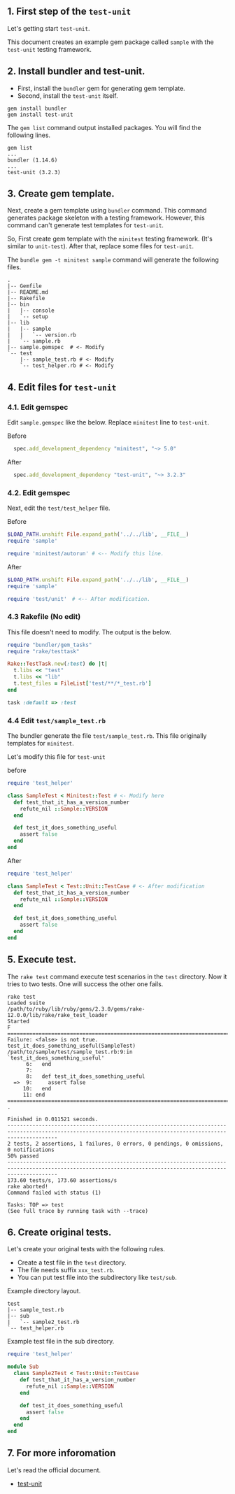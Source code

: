 ## 1. First step of the `test-unit`

Let's getting start `test-unit`.

This document creates an example gem package called `sample` with the `test-unit` testing framework.

## 2. Install bundler and test-unit.

* First, install the `bundler` gem for generating gem template.
* Second, install the `test-unit` itself.

```
gem install bundler
gem install test-unit
```

The `gem list` command output installed packages.
You will find the following lines.  

```
gem list
...
bundler (1.14.6)
...
test-unit (3.2.3)
```

## 3. Create gem template.

Next, create a gem template using `bundler` command.
This command generates package skeleton with a testing framework.
However, this command can't generate test templates for `test-unit`.

So, First create gem template with the `minitest` testing framework.
(It's similar to `unit-test`).
After that, replace some files for `test-unit`.

The `bundle gem -t minitest sample` command will generate the following files.

```
.
|-- Gemfile
|-- README.md
|-- Rakefile
|-- bin
|   |-- console
|   `-- setup
|-- lib
|   |-- sample
|   |   `-- version.rb
|   `-- sample.rb
|-- sample.gemspec  # <- Modify
`-- test
    |-- sample_test.rb # <- Modify
    `-- test_helper.rb # <- Modify
```

## 4. Edit files for `test-unit`

### 4.1. Edit gemspec

Edit `sample.gemspec` like the below.
Replace `minitest` line to `test-unit`.

Before
```ruby
  spec.add_development_dependency "minitest", "~> 5.0"
```

After

```ruby
  spec.add_development_dependency "test-unit", "~> 3.2.3"
```

### 4.2. Edit gemspec

Next, edit the `test/test_helper` file.

Before

```ruby
$LOAD_PATH.unshift File.expand_path('../../lib', __FILE__)
require 'sample'

require 'minitest/autorun' # <-- Modify this line.
```

After

```ruby
$LOAD_PATH.unshift File.expand_path('../../lib', __FILE__)
require 'sample'

require 'test/unit'　# <-- After modification.
```

### 4.3 Rakefile (No edit)

This file doesn't need to modify.
The output is the below.  

```ruby
require "bundler/gem_tasks"
require "rake/testtask"

Rake::TestTask.new(:test) do |t|
  t.libs << "test"
  t.libs << "lib"
  t.test_files = FileList['test/**/*_test.rb']
end

task :default => :test
```

### 4.4 Edit `test/sample_test.rb`

The bundler generate the file `test/sample_test.rb`.
This file originally templates for `minitest`.

Let's modify this file for `test-unit`

before

```ruby
require 'test_helper'

class SampleTest < Minitest::Test # <- Modify here
  def test_that_it_has_a_version_number
    refute_nil ::Sample::VERSION
  end

  def test_it_does_something_useful
    assert false
  end
end
```

After

```ruby
require 'test_helper'

class SampleTest < Test::Unit::TestCase # <- After modification
  def test_that_it_has_a_version_number
    refute_nil ::Sample::VERSION
  end

  def test_it_does_something_useful
    assert false
  end
end
```

## 5. Execute test.

The `rake test` command execute test scenarios in the `test` directory.
Now it tries to two tests. One will success the other one fails.

```
rake test
Loaded suite
/path/to/ruby/lib/ruby/gems/2.3.0/gems/rake-12.0.0/lib/rake/rake_test_loader
Started
F
============================================================================================================================================================
Failure: <false> is not true.
test_it_does_something_useful(SampleTest)
/path/to/sample/test/sample_test.rb:9:in `test_it_does_something_useful'
      6:   end
      7:
      8:   def test_it_does_something_useful
  =>  9:     assert false
     10:   end
     11: end
============================================================================================================================================================
.

Finished in 0.011521 seconds.
------------------------------------------------------------------------------------------------------------------------------------------------------------
2 tests, 2 assertions, 1 failures, 0 errors, 0 pendings, 0 omissions, 0 notifications
50% passed
------------------------------------------------------------------------------------------------------------------------------------------------------------
173.60 tests/s, 173.60 assertions/s
rake aborted!
Command failed with status (1)

Tasks: TOP => test
(See full trace by running task with --trace)
```

## 6. Create original tests.

Let's create your original tests with the following rules.

* Create a test file in the `test` directory.
* The file needs suffix  `xxx_test.rb`.
* You can put test file into the subdirectory like `test/sub`.

Example directory layout.

```
test
|-- sample_test.rb
|-- sub
|   `-- sample2_test.rb
`-- test_helper.rb
```

Example test file in the sub directory.

```ruby
require 'test_helper'

module Sub
  class Sample2Test < Test::Unit::TestCase
    def test_that_it_has_a_version_number
      refute_nil ::Sample::VERSION
    end

    def test_it_does_something_useful
      assert false
    end
  end
end
```

## 7. For more inforomation

Let's read the official document.

* [test-unit](http://test-unit.github.io/index.html)
